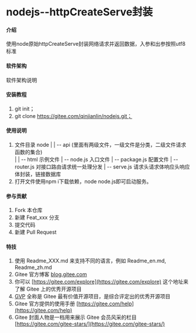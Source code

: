 # nodejs--httpCreateServe封装

#### 介绍
使用node原始httpCreateServe封装网络请求并返回数据，入参和出参按照utf8标准

#### 软件架构
软件架构说明


#### 安装教程

1.  git init；
2.  git clone https://gitee.com/qinjianlin/nodejs.git；


#### 使用说明

1.  文件目录
    node
    |
    | -- api (里面有两级文件，一级文件是分类，二级文件请求函数的集合)                                                                                                                                     
    |
    | -- html       示例文件
    | -- node.js    入口文件
    | -- package.js 配置文件
    | -- router.js  对接口路由请求统一处理分发
    | -- serve.js   请求头请求体响应头响应体封装，链接数据库
2.  打开文件使用npm i下载依赖，node node.js即可启动服务。

#### 参与贡献

1.  Fork 本仓库
2.  新建 Feat_xxx 分支
3.  提交代码
4.  新建 Pull Request


#### 特技

1.  使用 Readme\_XXX.md 来支持不同的语言，例如 Readme\_en.md, Readme\_zh.md
2.  Gitee 官方博客 [blog.gitee.com](https://blog.gitee.com)
3.  你可以 [https://gitee.com/explore](https://gitee.com/explore) 这个地址来了解 Gitee 上的优秀开源项目
4.  [GVP](https://gitee.com/gvp) 全称是 Gitee 最有价值开源项目，是综合评定出的优秀开源项目
5.  Gitee 官方提供的使用手册 [https://gitee.com/help](https://gitee.com/help)
6.  Gitee 封面人物是一档用来展示 Gitee 会员风采的栏目 [https://gitee.com/gitee-stars/](https://gitee.com/gitee-stars/)
